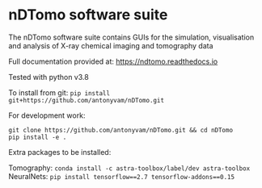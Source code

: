 nDTomo software suite
=====================
The nDTomo software suite contains GUIs for the simulation, visualisation and analysis of X-ray chemical imaging and tomography data

Full documentation provided at: https://ndtomo.readthedocs.io

Tested with python v3.8

To install from git:
`pip install git+https://github.com/antonyvam/nDTomo.git`

For development work:
```
git clone https://github.com/antonyvam/nDTomo.git && cd nDTomo
pip install -e .
```

Extra packages to be installed:

Tomography:
`conda install -c astra-toolbox/label/dev astra-toolbox`
NeuralNets:
`pip install tensorflow==2.7 tensorflow-addons==0.15`
